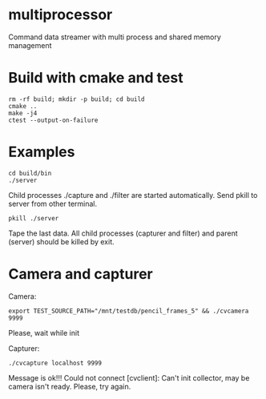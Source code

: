 # multiprocessor
Command data streamer with multi process and shared memory management 

# Build with cmake and test

```
rm -rf build; mkdir -p build; cd build
cmake ..
make -j4
ctest --output-on-failure
```

# Examples

```
cd build/bin
./server
```
Child processes ./capture and ./filter are started automatically.
Send pkill to server from other terminal.
```
pkill ./server
```
Tape the last data. All child processes (capturer and filter) and parent (server) should be killed by exit.

# Camera and capturer

Camera: 
```
export TEST_SOURCE_PATH="/mnt/testdb/pencil_frames_5" && ./cvcamera 9999
```
Please, wait while init

Capturer:
```
./cvcapture localhost 9999
```
Message is ok!!!
Could not connect
[cvclient]: Can't init collector, may be camera isn't ready. Please, try again.
